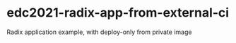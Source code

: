 # edc2021-radix-app-from-external-ci
Radix application example, with deploy-only from private image
